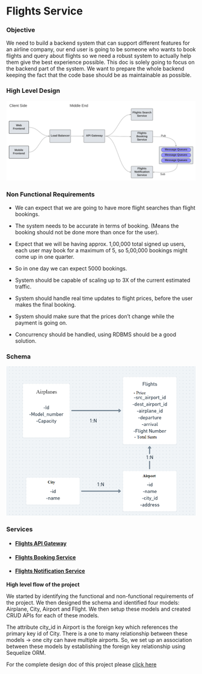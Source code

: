 # Flights Service

<h3>Objective</h3>
<p>
    We need to build a backend system that can support different features for an airline company, our end user is going to be someone who wants to book flights and query about flights so we need a robust system to actually help them give the best experience possible. This doc is solely going to focus on the backend part of the system. We want to prepare the whole backend keeping the fact that the code base should be as maintainable as possible.
</p>


<h3>High Level Design</h3>
<img src="/src/High-Level-Design.png" alt="High Level Design"/>

<h3> Non Functional Requirements </h3>

- We can expect that we are going to have more flight searches than flight bookings.

- The system needs to be accurate in terms of booking. (Means the booking should not be done more than once for the user).

- Expect that we will be having approx. 1,00,000 total signed up users, each user may book for a maximum of 5, so 5,00,000 bookings might come up in one quarter.

- So in one day we can expect 5000 bookings.

- System should be capable of scaling up to 3X of the current estimated traffic.

- System should handle real time updates to flight prices, before the user makes the final booking.

- System should make sure that the prices don’t change while the payment is going on.

- Concurrency should be handled, using RDBMS should be a good solution.

<h3>Schema</h3>

<img src="/src/Schema.png" alt="Schema"/>


<h3>Services</h3>
<ul>
<li>
<h4>
<a href="#" target="_blank">Flights API Gateway</a></h4>
</li>
<li>
<h4>
<a href="#" target="_blank">Flights Booking Service</a></h4>
</li>
<li>
<h4>
<a href="#" target="_blank">Flights Notification Service</a></h4>
</li>
</ul>

**High level flow of the project** 

We started by identifying the functional and non-functional requirements of the project. We then designed the schema and identified four models: Airplane, City, Airport and Flight. We then setup these models and created CRUD APIs for each of these models.

The attribute city_id in Airport is the foreign key which references the primary key id of City. There is a one to many relationship between these models -> one city can have multiple airports. So, we set up an association between these models by establishing the foreign key relationship using Sequelize ORM.


For the complete design doc of this project please <a href="https://docs.google.com/document/d/1FyH16wreiVJ3Vtazm8msDB7-DPQsjRFSYDkLdWSvdJo/edit?usp=sharing" target="_blank"> click here
